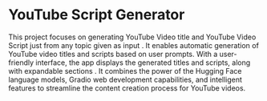 # YouTube Script Generator 

This project  focuses on generating YouTube Video title and YouTube Video Script just from any topic given as input . It enables automatic generation of YouTube video titles and scripts based on user prompts. With a user-friendly interface, the app displays the generated titles and scripts, along with expandable sections . It combines the power of the Hugging Face language models, Gradio web development capabilities, and intelligent features to streamline the content creation process for YouTube videos.
